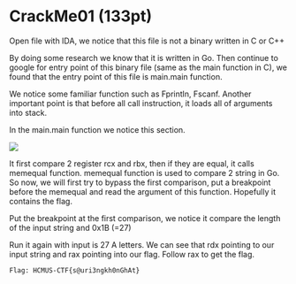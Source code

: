 # CrackMe01 (133pt)

Open file with IDA, we notice that this file is not a binary written in C or C++

By doing some research we know that it is written in Go. Then continue to google for entry point of this binary file (same as the main function in C), we found that the entry point of this file is main.main function.

We notice some familiar function such as Fprintln, Fscanf. Another important point is that before all call instruction, it loads all of arguments into stack.

In the main.main function we notice this section. 

![](main.png)

It first compare 2 register rcx and rbx, then if they are equal, it calls memequal function. memequal function is used to compare 2 string in Go. So now, we will first try to bypass the first comparison, put a breakpoint before the memequal and read the argument of this function. Hopefully it contains the flag.

Put the breakpoint at the first comparison, we notice it compare the length of the input string and 0x1B (=27)

Run it again with input is 27 A letters. We can see that rdx pointing to our input string and rax pointing into our flag. Follow rax to get the flag.

    Flag: HCMUS-CTF{s@uri3ngkh0nGhAt}